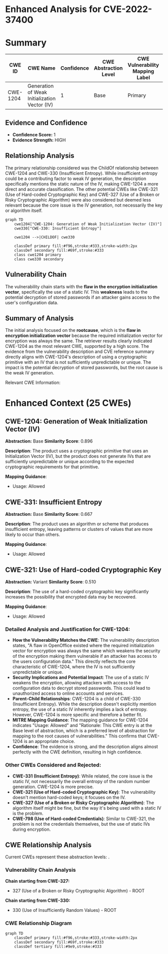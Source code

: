 # Enhanced Analysis for CVE-2022-37400

# Summary
| CWE ID    | CWE Name                                          | Confidence | CWE Abstraction Level | CWE Vulnerability Mapping Label | CWE-Vulnerability Mapping Notes |
| --------- | ------------------------------------------------- | ---------- | --------------------- | ------------------------------- | ------------------------------- |
| CWE-1204  | Generation of Weak Initialization Vector (IV)     | 1          | Base                  | Primary                         | Allowed                       |

## Evidence and Confidence

*   **Confidence Score:** 1
*   **Evidence Strength:** HIGH

## Relationship Analysis
The primary relationship considered was the ChildOf relationship between CWE-1204 and CWE-330 (Insufficient Entropy). While insufficient entropy could be a contributing factor to weak IV generation, the description specifically mentions the static nature of the IV, making CWE-1204 a more direct and accurate classification. The other potential CWEs like CWE-321 (Use of Hard-coded Cryptographic Key) and CWE-327 (Use of a Broken or Risky Cryptographic Algorithm) were also considered but deemed less relevant because the core issue is the IV generation, not necessarily the key or algorithm itself.

```mermaid
graph TD
    cwe1204["CWE-1204: Generation of Weak Initialization Vector (IV)"]
    cwe330["CWE-330: Insufficient Entropy"]
    
    cwe1204 -->|CHILDOF| cwe330
    
    classDef primary fill:#f96,stroke:#333,stroke-width:2px
    classDef secondary fill:#69f,stroke:#333
    class cwe1204 primary
    class cwe330 secondary
```

## Vulnerability Chain
The vulnerability chain starts with the **flaw in the encryption initialization vector**, specifically the use of a static IV. This **weakness** leads to the potential decryption of stored passwords if an attacker gains access to the user's configuration data.

## Summary of Analysis
The initial analysis focused on the **rootcause**, which is the **flaw in encryption initialization vector** because the required initialization vector for encryption was always the same. The retriever results clearly indicated CWE-1204 as the most relevant CWE, supported by a high score. The evidence from the vulnerability description and CVE reference summary directly aligns with CWE-1204's description of using a cryptographic primitive with an IV that is not sufficiently unpredictable or unique. The impact is the potential decryption of stored passwords, but the root cause is the weak IV generation.

Relevant CWE Information:

# Enhanced Context (25 CWEs)

## CWE-1204: Generation of Weak Initialization Vector (IV)
**Abstraction:** Base
**Similarity Score**: 0.896

**Description**:
The product uses a cryptographic primitive that uses an Initialization Vector (IV), but the product does not generate IVs that are sufficiently unpredictable or unique according to the expected cryptographic requirements for that primitive.

**Mapping Guidance**:
- Usage: Allowed

## CWE-331: Insufficient Entropy
**Abstraction:** Base
**Similarity Score**: 0.667

**Description**:
The product uses an algorithm or scheme that produces insufficient entropy, leaving patterns or clusters of values that are more likely to occur than others.

**Mapping Guidance**:
- Usage: Allowed

## CWE-321: Use of Hard-coded Cryptographic Key
**Abstraction:** Variant
**Similarity Score**: 0.510

**Description**:
The use of a hard-coded cryptographic key significantly increases the possibility that encrypted data may be recovered.

**Mapping Guidance**:
- Usage: Allowed

### Detailed Analysis and Justification for CWE-1204:

*   **How the Vulnerability Matches the CWE**: The vulnerability description states, "A flaw in OpenOffice existed where the required initialization vector for encryption was always the same which weakens the security of the encryption making them vulnerable if an attacker has access to the users configuration data." This directly reflects the core characteristic of CWE-1204, where the IV is not sufficiently unpredictable or unique.
*   **Security Implications and Potential Impact**: The use of a static IV weakens the encryption, allowing attackers with access to the configuration data to decrypt stored passwords. This could lead to unauthorized access to online accounts and services.
*   **Parent-Child Relationships**: CWE-1204 is a child of CWE-330 (Insufficient Entropy). While the description doesn't explicitly mention entropy, the use of a static IV inherently implies a lack of entropy. However, CWE-1204 is more specific and therefore a better fit.
*   **MITRE Mapping Guidance**: The mapping guidance for CWE-1204 indicates "Usage: Allowed" and "Rationale: This CWE entry is at the Base level of abstraction, which is a preferred level of abstraction for mapping to the root causes of vulnerabilities." This confirms that CWE-1204 is an appropriate choice.
*   **Confidence**: The evidence is strong, and the description aligns almost perfectly with the CWE definition, resulting in high confidence.

### Other CWEs Considered and Rejected:

*   **CWE-331 (Insufficient Entropy)**: While related, the core issue is the static IV, not necessarily the overall entropy of the random number generation. CWE-1204 is more precise.
*   **CWE-321 (Use of Hard-coded Cryptographic Key)**: The vulnerability doesn't mention hard-coded keys; it focuses on the IV.
*   **CWE-327 (Use of a Broken or Risky Cryptographic Algorithm)**: The algorithm itself might be fine, but the way it's being used with a static IV is the problem.
*   **CWE-798 (Use of Hard-coded Credentials)**: Similar to CWE-321, the problem is not the credentials themselves, but the use of static IVs during encryption.


## CWE Relationship Analysis

Current CWEs represent these abstraction levels: .


### Vulnerability Chain Analysis

**Chain starting from CWE-327:**
- 327 (Use of a Broken or Risky Cryptographic Algorithm) - ROOT


**Chain starting from CWE-330:**
- 330 (Use of Insufficiently Random Values) - ROOT



### CWE Relationship Diagram

```mermaid
graph TD
    classDef primary fill:#f96,stroke:#333,stroke-width:2px
    classDef secondary fill:#69f,stroke:#333
    classDef tertiary fill:#9e9,stroke:#333
```